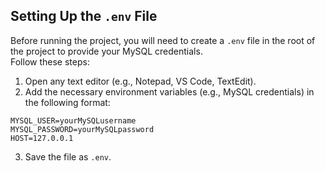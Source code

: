 ## Setting Up the `.env` File

Before running the project, you will need to create a `.env` file in the root of the project to provide your MySQL credentials.<br>
Follow these steps:

1. Open any text editor (e.g., Notepad, VS Code, TextEdit).
2. Add the necessary environment variables (e.g., MySQL credentials) in the following format:
```plaintext
MYSQL_USER=yourMySQLusername
MYSQL_PASSWORD=yourMySQLpassword
HOST=127.0.0.1
```
3. Save the file as `.env`.
